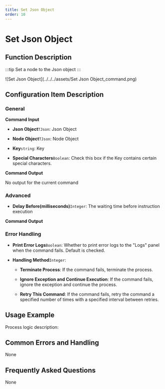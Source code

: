 ```yaml
---
title: Set Json Object
order: 10
---
```


# Set Json Object

## Function Description

:::tip 
Set a node to the Json object
:::

![Set Json Object](../../../assets/Set Json Object_command.png)

## Configuration Item Description

### General

**Command Input**

- **Json Object**`TJson`: Json Object

- **Node Object**`TJson`: Node Object

- **Key**`string`: Key

- **Special Characters**`Boolean`: Check this box if the Key contains certain special characters.


**Command Output**

No output for the current command

### Advanced

- **Delay Before(milliseconds)**`Integer`: The waiting time before instruction execution


**Command Output**

### Error Handling

- **Print Error Logs**`Boolean`: Whether to print error logs to the "Logs" panel when the command fails. Default is checked. 

- **Handling Method**`Integer`:

    - **Terminate Process**: If the command fails, terminate the process.

    - **Ignore Exception and Continue Execution**: If the command fails, ignore the exception and continue the process.

    - **Retry This Command**: If the command fails, retry the command a specified number of times with a specified interval between retries.

## Usage Example

Process logic description:

## Common Errors and Handling

None

## Frequently Asked Questions

None

